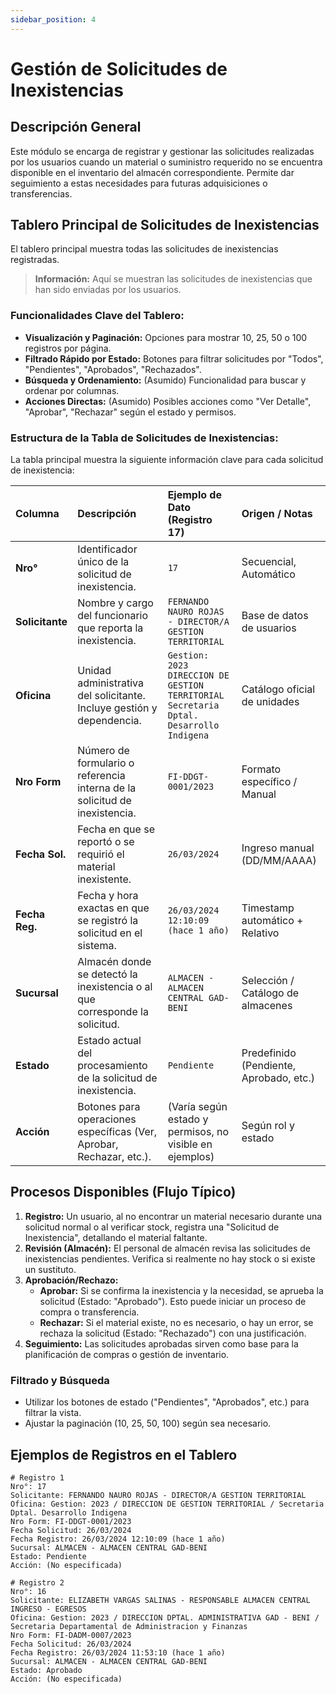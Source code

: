 ```yaml
---
sidebar_position: 4
---
```


# Gestión de Solicitudes de Inexistencias

## Descripción General

Este módulo se encarga de registrar y gestionar las solicitudes realizadas por los usuarios cuando un material o suministro requerido no se encuentra disponible en el inventario del almacén correspondiente. Permite dar seguimiento a estas necesidades para futuras adquisiciones o transferencias.

## Tablero Principal de Solicitudes de Inexistencias

El tablero principal muestra todas las solicitudes de inexistencias registradas.

> **Información:** Aquí se muestran las solicitudes de inexistencias que han sido enviadas por los usuarios.

### Funcionalidades Clave del Tablero:

*   **Visualización y Paginación:** Opciones para mostrar 10, 25, 50 o 100 registros por página.
*   **Filtrado Rápido por Estado:** Botones para filtrar solicitudes por "Todos", "Pendientes", "Aprobados", "Rechazados".
*   **Búsqueda y Ordenamiento:** (Asumido) Funcionalidad para buscar y ordenar por columnas.
*   **Acciones Directas:** (Asumido) Posibles acciones como "Ver Detalle", "Aprobar", "Rechazar" según el estado y permisos.

### Estructura de la Tabla de Solicitudes de Inexistencias:

La tabla principal muestra la siguiente información clave para cada solicitud de inexistencia:

| Columna         | Descripción                                                                 | Ejemplo de Dato (Registro 17)                               | Origen / Notas                     |
| :-------------- | :-------------------------------------------------------------------------- | :------------------------------------------------------------ | :--------------------------------- |
| **Nro°**        | Identificador único de la solicitud de inexistencia.                        | `17`                                                          | Secuencial, Automático             |
| **Solicitante** | Nombre y cargo del funcionario que reporta la inexistencia.                 | `FERNANDO NAURO ROJAS - DIRECTOR/A GESTION TERRITORIAL`       | Base de datos de usuarios          |
| **Oficina**     | Unidad administrativa del solicitante. Incluye gestión y dependencia.       | `Gestion: 2023` <br/> `DIRECCION DE GESTION TERRITORIAL` <br/> `Secretaria Dptal. Desarrollo Indigena` | Catálogo oficial de unidades       |
| **Nro Form**    | Número de formulario o referencia interna de la solicitud de inexistencia.  | `FI-DDGT-0001/2023`                                           | Formato específico / Manual        |
| **Fecha Sol.**  | Fecha en que se reportó o se requirió el material inexistente.              | `26/03/2024`                                                  | Ingreso manual (DD/MM/AAAA)        |
| **Fecha Reg.**  | Fecha y hora exactas en que se registró la solicitud en el sistema.         | `26/03/2024 12:10:09` <br/> `(hace 1 año)`                    | Timestamp automático + Relativo    |
| **Sucursal**    | Almacén donde se detectó la inexistencia o al que corresponde la solicitud. | `ALMACEN - ALMACEN CENTRAL GAD-BENI`                          | Selección / Catálogo de almacenes |
| **Estado**      | Estado actual del procesamiento de la solicitud de inexistencia.            | `Pendiente`                                                   | Predefinido (Pendiente, Aprobado, etc.) |
| **Acción**      | Botones para operaciones específicas (Ver, Aprobar, Rechazar, etc.).        | (Varía según estado y permisos, no visible en ejemplos)       | Según rol y estado                 |

## Procesos Disponibles (Flujo Típico)

1.  **Registro:** Un usuario, al no encontrar un material necesario durante una solicitud normal o al verificar stock, registra una "Solicitud de Inexistencia", detallando el material faltante.
2.  **Revisión (Almacén):** El personal de almacén revisa las solicitudes de inexistencias pendientes. Verifica si realmente no hay stock o si existe un sustituto.
3.  **Aprobación/Rechazo:**
    *   **Aprobar:** Si se confirma la inexistencia y la necesidad, se aprueba la solicitud (Estado: "Aprobado"). Esto puede iniciar un proceso de compra o transferencia.
    *   **Rechazar:** Si el material existe, no es necesario, o hay un error, se rechaza la solicitud (Estado: "Rechazado") con una justificación.
4.  **Seguimiento:** Las solicitudes aprobadas sirven como base para la planificación de compras o gestión de inventario.

### Filtrado y Búsqueda
*   Utilizar los botones de estado ("Pendientes", "Aprobados", etc.) para filtrar la vista.
*   Ajustar la paginación (10, 25, 50, 100) según sea necesario.

## Ejemplos de Registros en el Tablero

```plaintext
# Registro 1
Nro°: 17
Solicitante: FERNANDO NAURO ROJAS - DIRECTOR/A GESTION TERRITORIAL
Oficina: Gestion: 2023 / DIRECCION DE GESTION TERRITORIAL / Secretaria Dptal. Desarrollo Indigena
Nro Form: FI-DDGT-0001/2023
Fecha Solicitud: 26/03/2024
Fecha Registro: 26/03/2024 12:10:09 (hace 1 año)
Sucursal: ALMACEN - ALMACEN CENTRAL GAD-BENI
Estado: Pendiente
Acción: (No especificada)

# Registro 2
Nro°: 16
Solicitante: ELIZABETH VARGAS SALINAS - RESPONSABLE ALMACEN CENTRAL INGRESO - EGRESOS
Oficina: Gestion: 2023 / DIRECCION DPTAL. ADMINISTRATIVA GAD - BENI / Secretaria Departamental de Administracion y Finanzas
Nro Form: FI-DADM-0007/2023
Fecha Solicitud: 26/03/2024
Fecha Registro: 26/03/2024 11:53:10 (hace 1 año)
Sucursal: ALMACEN - ALMACEN CENTRAL GAD-BENI
Estado: Aprobado
Acción: (No especificada)